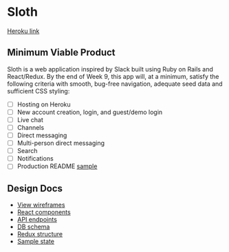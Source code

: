 # Sloth

[Heroku link](http://www.herokuapp.com)

## Minimum Viable Product

Sloth is a web application inspired by Slack built using Ruby on Rails and React/Redux.  By the end of Week 9, this app will, at a minimum, satisfy the following criteria with smooth, bug-free navigation, adequate seed data and sufficient CSS styling:

- [ ] Hosting on Heroku
- [ ] New account creation, login, and guest/demo login
- [ ] Live chat
- [ ] Channels
- [ ] Direct messaging
- [ ] Multi-person direct messaging
- [ ] Search
- [ ] Notifications
- [ ] Production README [sample](docs/production_readme.md)

## Design Docs

* [View wireframes](wireframes)
* [React components](component-heirarchy.md)
* [API endpoints](api-endpoints.md)
* [DB schema](schema.md)
* [Redux structure](redux-structure.md)
* [Sample state](sample-state.md)

